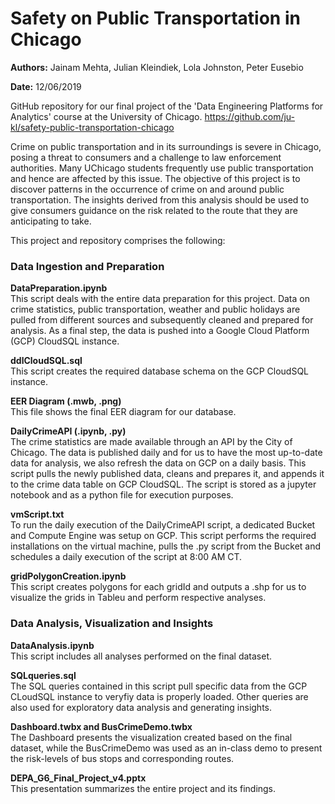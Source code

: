 # Safety on Public Transportation in Chicago

**Authors:** Jainam Mehta, Julian Kleindiek, Lola Johnston, Peter Eusebio

**Date:** 12/06/2019

GitHub repository for our final project of the 'Data Engineering Platforms for Analytics' course at the University of Chicago.
https://github.com/ju-kl/safety-public-transportation-chicago

Crime on public transportation and in its surroundings is severe in Chicago, posing a threat to consumers and a challenge to law enforcement authorities. Many UChicago students frequently use public transportation and hence are affected by this issue. The objective of this project is to discover patterns in the occurrence of crime on and around public transportation. The insights derived from this analysis should be used to give consumers guidance on the risk related to the route that they are anticipating to take.

This project and repository comprises the following:

### Data Ingestion and Preparation  

**DataPreparation.ipynb**  
This script deals with the entire data preparation for this project. Data on crime statistics, public transportation, weather and public holidays are pulled from different sources and subsequently cleaned and prepared for analysis. As a final step, the data is pushed into a Google Cloud Platform (GCP) CloudSQL instance.

**ddlCloudSQL.sql**  
This script creates the required database schema on the GCP CloudSQL instance. 

**EER Diagram (.mwb, .png)**  
This file shows the final EER diagram for our database.

**DailyCrimeAPI (.ipynb, .py)**  
The crime statistics are made available through an API by the City of Chicago. The data is published daily and for us to have the most up-to-date data for analysis, we also refresh the data on GCP on a daily basis. This script pulls the newly published data, cleans and prepares it, and appends it to the crime data table on GCP CloudSQL. The script is stored as a jupyter notebook and as a python file for execution purposes.

**vmScript.txt**  
To run the daily execution of the DailyCrimeAPI script, a dedicated Bucket and Compute Engine was setup on GCP. This script performs the required installations on the virtual machine, pulls the .py script from the Bucket and schedules a daily execution of the script at 8:00 AM CT.

**gridPolygonCreation.ipynb**  
This script creates polygons for each gridId and outputs a .shp for us to visualize the grids in Tableu and perform respective analyses.  


### Data Analysis, Visualization and Insights

**DataAnalysis.ipynb**  
This script includes all analyses performed on the final dataset.

**SQLqueries.sql**  
The SQL queries contained in this script pull specific data from the GCP CLoudSQL instance to veryfiy data is properly loaded. Other queries are also used for exploratory data analysis and generating insights.

**Dashboard.twbx and BusCrimeDemo.twbx**  
The Dashboard presents the visualization created based on the final dataset, while the BusCrimeDemo was used as an in-class demo to present the risk-levels of bus stops and corresponding routes.

**DEPA_G6_Final_Project_v4.pptx**  
This presentation summarizes the entire project and its findings.
